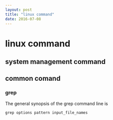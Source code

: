 ```yaml
---
layout: post
title: "linux command"
date: 2016-07-08
---
```


# linux command

## system management command

## common comand

### grep
The general synopsis of the grep command line is

```Shell
grep options pattern input_file_names
```
